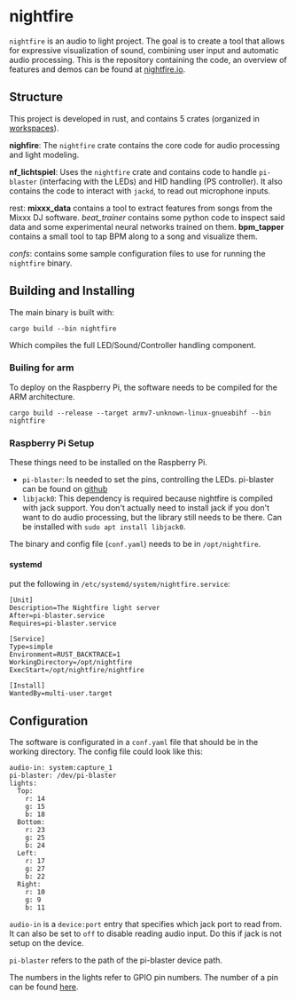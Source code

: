 # nightfire

`nightfire` is an audio to light project. The goal is to create a tool
that allows for expressive visualization of sound, combining user
input and automatic audio processing. This is the repository
containing the code, an overview of features and demos can be found at
[nightfire.io](https://nightfire.io).

## Structure

This project is developed in rust, and contains 5 crates (organized in
[workspaces](https://doc.rust-lang.org/book/ch14-03-cargo-workspaces.html)).

**nighfire**: The `nightfire` crate contains the core code for audio
processing and light modeling.

**nf_lichtspiel**: Uses the `nightfire` crate and contains code to
handle `pi-blaster` (interfacing with the LEDs) and HID handling (PS
controller).  It also contains the code to interact with `jackd`, to
read out microphone inputs.

rest: **mixxx_data** contains a tool to extract features from songs from
the Mixxx DJ software. *beat_trainer* contains some python code to
inspect said data and some experimental neural networks trained on
them. **bpm_tapper** contains a small tool to tap BPM along to a song
and visualize them.

*confs*: contains some sample configuration files to use for running
the `nightfire` binary.

## Building and Installing

The main binary is built with:

    cargo build --bin nightfire
    
Which compiles the full LED/Sound/Controller handling component.
  
### Builing for arm

To deploy on the Raspberry Pi, the software needs to be compiled for
the ARM architecture.

    cargo build --release --target armv7-unknown-linux-gnueabihf --bin nightfire
    
    
### Raspberry Pi Setup

These things need to be installed on the Raspberry Pi.

- `pi-blaster`: Is needed to set the pins, controlling the LEDs.
  pi-blaster can be found on
  [github](https://github.com/sarfata/pi-blaster)
- `libjack0`: This dependency is required because nightfire is compiled
  with jack support.  You don't actually need to install jack if you
  don't want to do audio processing, but the library still needs to be
  there.  Can be installed with `sudo apt install libjack0`.

The binary and config file (`conf.yaml`) needs to be in `/opt/nightfire`.

#### systemd

put the following in `/etc/systemd/system/nightfire.service`:

    [Unit]
    Description=The Nightfire light server
    After=pi-blaster.service
    Requires=pi-blaster.service
    
    [Service]
    Type=simple
    Environment=RUST_BACKTRACE=1
    WorkingDirectory=/opt/nightfire
    ExecStart=/opt/nightfire/nightfire
    
    [Install]
    WantedBy=multi-user.target


## Configuration

The software is configurated in a `conf.yaml` file that should be in
the working directory.  The config file could look like this:

    audio-in: system:capture_1
    pi-blaster: /dev/pi-blaster
    lights:
      Top:
        r: 14
        g: 15
        b: 18
      Bottom:
        r: 23
        g: 25
        b: 24
      Left:
        r: 17
        g: 27
        b: 22
      Right:
        r: 10
        g: 9
        b: 11

`audio-in` is a `device:port` entry that specifies which jack port to
read from.  It can also be set to `off` to disable reading audio input.
Do this if jack is not setup on the device.

`pi-blaster` refers to the path of the pi-blaster device path.

The numbers in the lights refer to GPIO pin numbers.  The number of a
pin can be found [here](https://pinout.xyz/).
